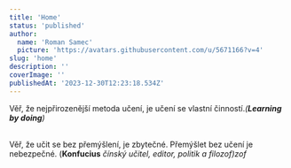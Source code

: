 ```yaml
---
title: 'Home'
status: 'published'
author:
  name: 'Roman Samec'
  picture: 'https://avatars.githubusercontent.com/u/5671166?v=4'
slug: 'home'
description: ''
coverImage: ''
publishedAt: '2023-12-30T12:23:18.534Z'
---
```


Věř, že nejpřirozenější metoda učení, je učení se vlastní činností.*(**Learning by doing**)*

\
Věř, že učit se bez přemýšlení, je zbytečné. Přemýšlet bez učení je nebezpečné. (**Konfucius** *čínský učitel, editor, politik a filozof)zof*